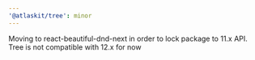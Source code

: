 ```yaml
---
'@atlaskit/tree': minor
---
```


Moving to react-beautiful-dnd-next in order to lock package to 11.x API. Tree is not compatible with 12.x for now
